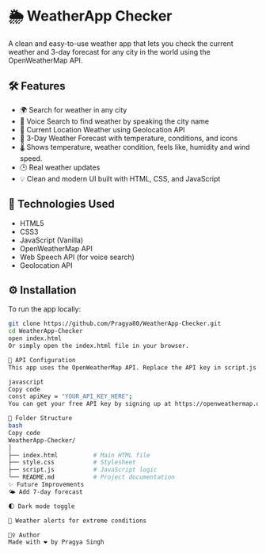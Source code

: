 # 🌦️ WeatherApp Checker

A clean and easy-to-use weather app that lets you check the current weather and 3-day forecast for any city in the world using the OpenWeatherMap API.

## 🛠️ Features

- 🌍 Search for weather in any city
- 🎤 Voice Search to find weather by speaking the city name
- 📍 Current Location Weather using Geolocation API
- 📅 3-Day Weather Forecast with temperature, conditions, and icons
- 🌡️ Shows temperature, weather condition, feels like, humidity and wind speed.
- 🕒 Real weather updates
- 💡 Clean and modern UI built with HTML, CSS, and JavaScript

## 🚀 Technologies Used

- HTML5
- CSS3
- JavaScript (Vanilla)
- OpenWeatherMap API
- Web Speech API (for voice search)
- Geolocation API

## ⚙️ Installation

To run the app locally:

```bash
git clone https://github.com/Pragya80/WeatherApp-Checker.git
cd WeatherApp-Checker
open index.html
Or simply open the index.html file in your browser.

🔑 API Configuration
This app uses the OpenWeatherMap API. Replace the API key in script.js with your own:

javascript
Copy code
const apiKey = "YOUR_API_KEY_HERE";
You can get your free API key by signing up at https://openweathermap.org/api

📁 Folder Structure
bash
Copy code
WeatherApp-Checker/
│
├── index.html          # Main HTML file
├── style.css           # Stylesheet
├── script.js           # JavaScript logic
└── README.md           # Project documentation
✨ Future Improvements
🌤️ Add 7-day forecast

🌓 Dark mode toggle

🔔 Weather alerts for extreme conditions

🙋‍♀️ Author
Made with ❤️ by Pragya Singh
